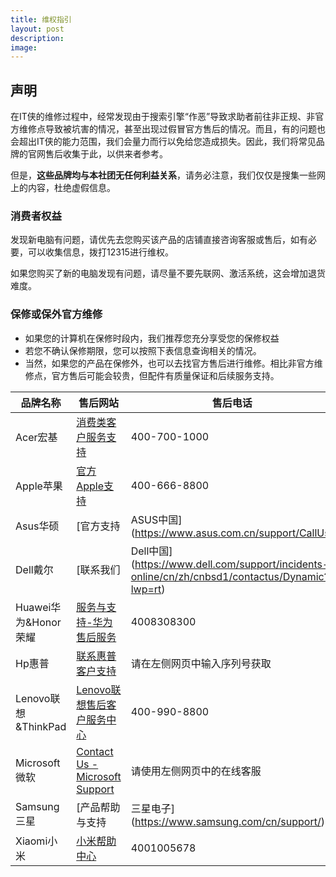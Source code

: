 ```yaml
---
title: 维权指引
layout: post
description: 
image: 
---
```


## 声明

在IT侠的维修过程中，经常发现由于搜索引擎“作恶”导致求助者前往非正规、非官方维修点导致被坑害的情况，甚至出现过假冒官方售后的情况。而且，有的问题也会超出IT侠的能力范围，我们会量力而行以免给您造成损失。因此，我们将常见品牌的官网售后收集于此，以供来者参考。

但是，**这些品牌均与本社团无任何利益关系**，请务必注意，我们仅仅是搜集一些网上的内容，杜绝虚假信息。

### 消费者权益

发现新电脑有问题，请优先去您购买该产品的店铺直接咨询客服或售后，如有必要，可以收集信息，拨打12315进行维权。

如果您购买了新的电脑发现有问题，请尽量不要先联网、激活系统，这会增加退货难度。

### 保修或保外官方维修

- 如果您的计算机在保修时段内，我们推荐您充分享受您的保修权益
- 若您不确认保修期限，您可以按照下表信息查询相关的情况。
- 当然，如果您的产品在保修外，也可以去找官方售后进行维修。相比非官方维修点，官方售后可能会较贵，但配件有质量保证和后续服务支持。

| 品牌名称 | 售后网站 | 售后电话 |
| --- | --- | --- |
| Acer宏基 | [消费类客户服务支持](https://www.acer.com.cn/support.html?type=1) | 400-700-1000 |
| Apple苹果 | [官方Apple支持](https://support.apple.com/zh-cn) | 400-666-8800 |
| Asus华硕 | [官方支持 | ASUS中国](https://www.asus.com.cn/support/CallUs) | 400-600-6655 |
| Dell戴尔 | [联系我们 | Dell中国](https://www.dell.com/support/incidents-online/cn/zh/cnbsd1/contactus/Dynamic?lwp=rt) | 400-886-8610 Inspiron灵越<br />800-858-0540 XPS&外星人<br />400-886-8611 Vosreo成就 |
| Huawei华为&Honor荣耀 | [服务与支持-华为售后服务](https://consumer.huawei.com/cn/support/) | 4008308300 |
| Hp惠普 | [联系惠普客户支持](https://support.hp.com/cn-zh/contact/laptops) | 请在左侧网页中输入序列号获取 |
| Lenovo联想&ThinkPad | [Lenovo联想售后客户服务中心](https://newsupport.lenovo.com.cn/) | 400-990-8800 |
| Microsoft微软 | [Contact Us - Microsoft Support](https://support.microsoft.com/zh-cn/contactus/) | 请使用左侧网页中的在线客服 |
| Samsung三星 | [产品帮助与支持 | 三星电子](https://www.samsung.com/cn/support/) | 4008105858 |
| Xiaomi小米 | [小米帮助中心](https://www.mi.com/service) | 4001005678 |
